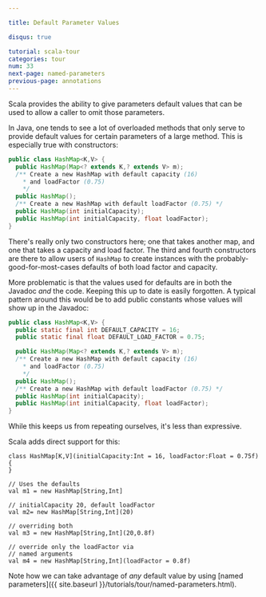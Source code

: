 ```yaml
---

title: Default Parameter Values

disqus: true

tutorial: scala-tour
categories: tour
num: 33
next-page: named-parameters
previous-page: annotations
---
```


Scala provides the ability to give parameters default values that can be used to allow a caller to omit those parameters.

In Java, one tends to see a lot of overloaded methods that only serve to provide default values for certain parameters of a large method.  This is especially true with constructors:

```java
public class HashMap<K,V> {
  public HashMap(Map<? extends K,? extends V> m);
  /** Create a new HashMap with default capacity (16)
    * and loadFactor (0.75)
    */
  public HashMap();
  /** Create a new HashMap with default loadFactor (0.75) */
  public HashMap(int initialCapacity);
  public HashMap(int initialCapacity, float loadFactor);
}
```

There's really only two constructors here; one that takes another map, and one that takes a capacity and load factor.  The third and fourth constructors are there to allow users of <code>HashMap</code> to create instances with the probably-good-for-most-cases defaults of both load factor and capacity.

More problematic is that the values used for defaults are in both the Javadoc *and* the code.  Keeping this up to date is easily forgotten.  A typical pattern around this would be to add public constants whose values will show up in the Javadoc:

```java
public class HashMap<K,V> {
  public static final int DEFAULT_CAPACITY = 16;
  public static final float DEFAULT_LOAD_FACTOR = 0.75;

  public HashMap(Map<? extends K,? extends V> m);
  /** Create a new HashMap with default capacity (16)
    * and loadFactor (0.75)
    */
  public HashMap();
  /** Create a new HashMap with default loadFactor (0.75) */
  public HashMap(int initialCapacity);
  public HashMap(int initialCapacity, float loadFactor);
}
```

While this keeps us from repeating ourselves, it's less than expressive.

Scala adds direct support for this:

```tut
class HashMap[K,V](initialCapacity:Int = 16, loadFactor:Float = 0.75f) {
}

// Uses the defaults
val m1 = new HashMap[String,Int]

// initialCapacity 20, default loadFactor
val m2= new HashMap[String,Int](20)

// overriding both
val m3 = new HashMap[String,Int](20,0.8f)

// override only the loadFactor via
// named arguments
val m4 = new HashMap[String,Int](loadFactor = 0.8f)
```

Note how we can take advantage of *any* default value by using [named parameters]({{ site.baseurl }}/tutorials/tour/named-parameters.html).
